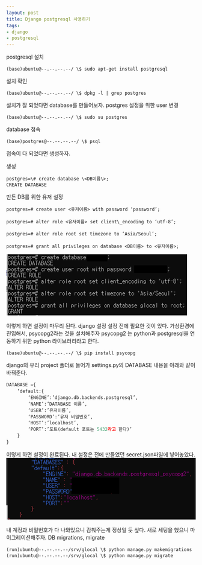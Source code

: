 ```yaml
---
layout: post
title: Django postgresql 사용하기
tags:
- django
- postgresql
---
```



postgresql 설치
```console
(base)ubuntu@--.--.--.--/ \$ sudo apt-get install postgresql
```
설치 확인
```console
(base)ubuntu@--.--.--.--/ \$ dpkg -l | grep postgres
```
설치가 잘 되었다면 database를 만들어보자.
postgres 설정을 위한 user 변경
```console
(base)ubuntu@--.--.--.--/ \$ sudo su postgres
```
database 접속
```console
(base)postgres@--.--.--.--/ \$ psql
```
접속이 다 되었다면 생성하자.

생성
```console
postgres=\# create database \<DB이름\>;
CREATE DATABASE
```
만든 DB를 위한 유저 설정
```console
postgres=# create user <유저이름> with password ‘password’;

postgres=# alter role <유저이름> set client\_encoding to ‘utf-8’;

postgres=# alter role root set timezone to ‘Asia/Seoul’;

postgres=# grant all privileges on database <DB이름> to <유저이름>;
```
![](/images/postgresql/1.png)

이렇게 하면 설정이 마무리 된다.
django 설정
설정 전에 필요한 것이 있다.
가상환경에 진입해서, psycopg2라는 것을 설치해주자
psycopg2 는 python과 postgresql을 연동하기 위한 python 라이브러리라고 한다.
```
(base)ubuntu@--.--.--.--/ \$ pip install psycopg
```
django의 우리 project 폴더로 들어가 settings.py의 DATABASE 내용을 아래와 같이 바꿔준다.
```python
DATABASE ={
    ‘default:{
        ‘ENGINE’:’django.db.backends.postgresql’,
        ‘NAME’:’DATABASE 이름’,
        ‘USER’:’유저이름’,
        ‘PASSWORD’:’유저 비밀번호’,
        ‘HOST’:’localhost’,
        ‘PORT’:’포트(default 포트는 5432라고 한다)’
    }
}
```
  

이렇게 하면 설정이 완료된다.
내 설정은 전에 만들었던 secret.json파일에 넣어놓았다.
![](/images/postgresql/2.png)

  

내 계정과 비밀번호가 다 나와있으니 감춰주는게 정상일 듯 싶다.
새로 세팅을 했으니 마이그레이션해주자.
DB migrations, migrate
```
(run)ubuntu@--.--.--.--/srv/glocal \$ python manage.py makemigrations
(run)ubuntu@--.--.--.--/srv/glocal \$ python manage.py migrate
```
